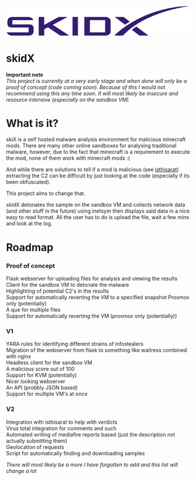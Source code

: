 ![](images/logo.png)
# skidX
**Important note**<br/>
*This project is currently at a very early stage and when done will only be a proof of concept (code coming soon). Because of this I would not recommend using this any time soon. It will most likely be insecure and resource intensive (especially on the sandbox VM).* <br/>
# What is it? 
skiX is a self hosted malware analysis environment for malicious minecraft mods. There are many other online sandboxes for analysing traditional malware, however, due to the fact that minecraft is a requirement to execute the mod, none of them work with minecraft mods :( <br/>

And while there are solutions to tell if a mod is malicious (see [isthisarat](isthisarat.com)) extracting the C2 can be difficult by just looking at the code (especially if its been obfuscated). <br/>

This project aims to change that. <br/>

skidX detonates the sample on the sandbox VM and collects network data (and other stuff in the future) using inetsym then displays said data in a nice easy to read format. All the user has to do is upload the file, wait a few mins and look at the log. <br/>

# Roadmap 
### Proof of concept 
Flask webserver for uploading files for analysis and viewing the results <br/>
Client for the sandbox VM to detonate the malware <br/>
Highlighting of potential C2's in the results <br/>
Support for automatically reverting the VM to a specified snapshot Proxmox only (potentially) <br/>
A que for multiple files <br/>
Support for automatically reverting the VM (proxmox only (potentially)) <br/>
### V1 
YARA rules for identifying different strains of infostealers <br/>
Migration of the webserver from flask to something like waitress combined with nginx <br/>
Headless client for the sandbox VM <br/>
A malicious score out of 100 <br/>
Support for KVM (potentially) <br/>
Nicer looking webserver <br/>
An API (probbly JSON based) <br/>
Support for multiple VM's at once<br/>
### V2 
Integration with isthisarat to help with verdicts <br/>
Virus total integration for comments and such <br/>
Automated writing of mediafire reports based (just the description not actually submitting them) <br/>
Geolocation of requests <br/>
Script for automatically finding and downloading samples <br/>

*There will most likely be a more I have forgotten to add and this list will change a lot*

